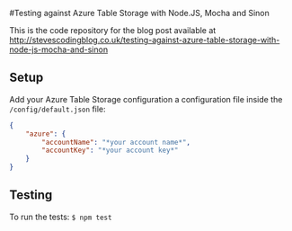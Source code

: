 #Testing against Azure Table Storage with Node.JS, Mocha and Sinon

This is the code repository for the blog post available at http://stevescodingblog.co.uk/testing-against-azure-table-storage-with-node-js-mocha-and-sinon

## Setup
Add your Azure Table Storage configuration a configuration file inside the `/config/default.json` file:

```json
{
	"azure": {
		"accountName": "*your account name*",
		"accountKey": "*your account key*"
	}
}
```

## Testing
To run the tests: `$ npm test`
